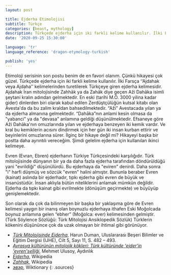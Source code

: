 ```yaml
---
layout: post

title: Ejderha Etimolojisi
subtitle: Türkçe
categories: [beast, mythology]
description: Türkçede ejderha için iki farkli kelime kullanılır. İlki Farsça ‘‘Ajdahak veya Ajdaha’’ kelimelerinden turetilerek Türkçeye giren ejderha kelimesidir.
date: '2020-09-25 15:30:00'

language: 'tr'
language_reference: 'dragon-etymology-turkish'

publish: 'yes'
---
```


Etimoloji serisinin son postu benim de en favori olanım. Çünkü hikayesi çok güzel.
Türkçede ejderha için iki farkli kelime kullanılır. İlki Farsça ‘‘Ajdahak veya Ajdaha’’ kelimelerinden turetilerek Türkçeye giren ejderha kelimesidir. Ajdahak İran mitolojisinde Zahhāk ya da Zahāk diye geçen Aži Dahāka isimli şeytani kralın adından gelmektedir. En eski (tarihi M.Ö. 3000 yilina kadar gider) dinlerden biri olarak kabul edilen Zerdüştçülüğün kutsal kitabı olan Avesta'da da bu zalim kraldan bahsedilmektedir. “Aži” Avestacada yılan ya da ejderha almanına gelmektedir. “Dahāka”nın anlami kesin olmasa da "yabanci" ya da "devasa" anlamına geldiği düşünülmektedir. Efsaneye göre Aži Dahāka'nın omuzlarında yılan ve ejderhaya benzeyen iki kemik vardır. Ve kral bu kemiklerin acısını dindirmek için her gün iki insan kurban ettirir ve beyinlerini omuzlarına sürer. İlginç bir hikaye değil mi? Hikayeyi başka bir postta daha ayrıntılı vereceğim. Şimdi gelelim ejderha için kullanılan ikinci kelimeye.

Evren (Evran, Ebren) ejderhanın Türkiye Türkçesindeki karşılığıdır. Türk mitolojisinde dünyanın bir ya da daha fazla ejderha tarafından döndürüldüğü yani "evrildiği" düşünülürdü. Bu ejderhaya da "eviren" denirdi. Daha sonra "i" harfi düşmüş ve sözcük "evren" halini almıştır. Bununla beraber Evren (kainat) aslında bir ejderhadır, tıpkı ejderha gibi evren de büyük ve insanüstüdür. İnsan aklıyla bütün niteliklerini anlamak mümkün değildir. Ejderha da tıpkı kainat gibi evrilmekte (dönüşüm geçirmekte) ve büyüyüp genişlemektedir.

Son olarak da çok da bilinmeyen bir başka bir yaklaşıma göre de Evren kelimesi yaygın bir inanış olan boynuzlu ejderhaya ithafen Eski Moğolcada boynuz anlamına gelen “ebher” (Moğolca: ever) kelimesinden gelmiştir. (Türk Söylence Sözlüğü: Türk Mitolojisi Ansiklopedik Sözlük) Türklerin kökenini düşününce çok da uzak olmayan bir ihtimal gibi görünüyor.


+ *[Türk Mitolojisinde Ejderha](https://dergipark.org.tr/tr/download/article-file/784315)*, Harun Duman, Uluslararası Beşeri Bilimler ve Eğitim Dergisi (IJHE), Cilt 5, Sayı 11, S. 482 – 493.
+ *[Avrasya kültürünün mitolojik kökleri: Türk kültüründe 'ejder'in 'evren'selliği](https://www.aydinlik.com.tr/haber/avrasya-kulturunun-mitolojik-kokleri-turk-kulturunde-ejder-in-evren-selligi-mehmet-ulusoy-kose-yazilari-mayis-2019)*, Mehmet Ulusoy, Aydınlık
+ *[Ejderha](https://tr.wikipedia.org/wiki/Ejderha)*, Wikipedia
+ *[Zahhak](https://en.wikipedia.org/wiki/Zahhak)*, Wikipedia
+ *[эвэр](https://en.wiktionary.org/wiki/%D1%8D%D0%B2%D1%8D%D1%80)*, Wiktionary
{: .sources}
